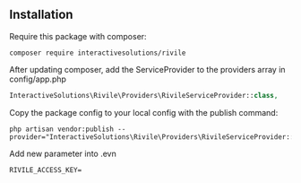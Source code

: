## Installation

Require this package with composer:

```shell
composer require interactivesolutions/rivile
```

After updating composer, add the ServiceProvider to the providers array in config/app.php

```php
InteractiveSolutions\Rivile\Providers\RivileServiceProvider::class,
```


Copy the package config to your local config with the publish command:

```shell
php artisan vendor:publish --provider="InteractiveSolutions\Rivile\Providers\RivileServiceProvider::class,"
```

Add new parameter into .evn

```$xslt
RIVILE_ACCESS_KEY=
```